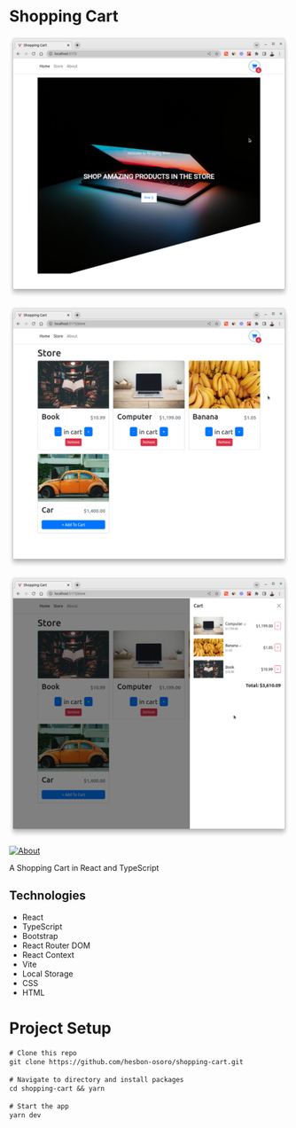 # Shopping Cart

[![Shopping Cart](assets/shopping-cart.png)](https://reactts-shopping-cart.netlify.app/)

[![Store](assets/shopping-cart-store.png)](https://reactts-shopping-cart.netlify.app/)

[![Cart](assets/shopping-cart-cart.png)](https://reactts-shopping-cart.netlify.app/)

[![About](assets/.png)](https://reactts-shopping-cart.netlify.app/)

A Shopping Cart in React and TypeScript

## Technologies

- React
- TypeScript
- Bootstrap
- React Router DOM
- React Context
- Vite
- Local Storage
- CSS
- HTML

# Project Setup

```code
# Clone this repo
git clone https://github.com/hesbon-osoro/shopping-cart.git

# Navigate to directory and install packages
cd shopping-cart && yarn

# Start the app
yarn dev
```
